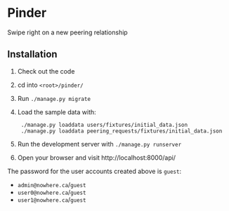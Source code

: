 # Pinder
Swipe right on a new peering relationship


## Installation

1. Check out the code
2. cd into `<root>/pinder/`
3. Run `./manage.py migrate`
4. Load the sample data with:

        ./manage.py loaddata users/fixtures/initial_data.json
        ./manage.py loaddata peering_requests/fixtures/initial_data.json
5. Run the development server with `./manage.py runserver`
6. Open your browser and visit http://localhost:8000/api/

The password for the user accounts created above is `guest`:

* `admin@nowhere.ca`/`guest`
* `user0@nowhere.ca`/`guest`
* `user1@nowhere.ca`/`guest`
